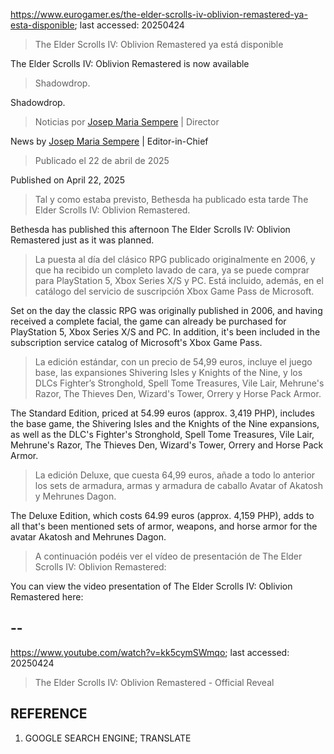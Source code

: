 https://www.eurogamer.es/the-elder-scrolls-iv-oblivion-remastered-ya-esta-disponible; last accessed: 20250424

> The Elder Scrolls IV: Oblivion Remastered ya está disponible

The Elder Scrolls IV: Oblivion Remastered is now available

> Shadowdrop.

Shadowdrop.

> Noticias por [Josep Maria Sempere](https://www.eurogamer.es/authors/josep-maria-sempere) | Director

News by [Josep Maria Sempere](https://www.eurogamer.es/authors/josep-maria-sempere) | Editor-in-Chief

> Publicado el 22 de abril de 2025 

Published on April 22, 2025

> Tal y como estaba previsto, Bethesda ha publicado esta tarde The Elder Scrolls IV: Oblivion Remastered.

Bethesda has published this afternoon The Elder Scrolls IV: Oblivion Remastered just as it was planned.

> La puesta al día del clásico RPG publicado originalmente en 2006, y que ha recibido un completo lavado de cara, ya se puede comprar para PlayStation 5, Xbox Series X/S y PC. Está incluido, además, en el catálogo del servicio de suscripción Xbox Game Pass de Microsoft.

Set on the day the classic RPG was originally published in 2006, and having received a complete facial, the game can already be purchased for PlayStation 5, Xbox Series X/S and PC. In addition, it's been included in the subscription service catalog of Microsoft's Xbox Game Pass.

> La edición estándar, con un precio de 54,99 euros, incluye el juego base, las expansiones Shivering Isles y Knights of the Nine, y los DLCs Fighter’s Stronghold, Spell Tome Treasures, Vile Lair, Mehrune's Razor, The Thieves Den, Wizard's Tower, Orrery y Horse Pack Armor.

The Standard Edition, priced at 54.99 euros (approx. 3,419 PHP), includes the base game, the Shivering Isles and the Knights of the Nine expansions, as well as the DLC's Fighter's Stronghold, Spell Tome Treasures, Vile Lair, Mehrune's Razor, The Thieves Den, Wizard's Tower, Orrery and Horse Pack Armor.

> La edición Deluxe, que cuesta 64,99 euros, añade a todo lo anterior los sets de armadura, armas y armadura de caballo Avatar of Akatosh y Mehrunes Dagon.

The Deluxe Edition, which costs 64.99 euros (approx. 4,159 PHP), adds to all that's been mentioned sets of armor, weapons, and horse armor for the avatar Akatosh and Mehrunes Dagon.

> A continuación podéis ver el vídeo de presentación de The Elder Scrolls IV: Oblivion Remastered: 

You can view the video presentation of The Elder Scrolls IV: Oblivion Remastered here:

## --

https://www.youtube.com/watch?v=kk5cymSWmqo; last accessed: 20250424

> The Elder Scrolls IV: Oblivion Remastered - Official Reveal

## REFERENCE

1) GOOGLE SEARCH ENGINE; TRANSLATE
